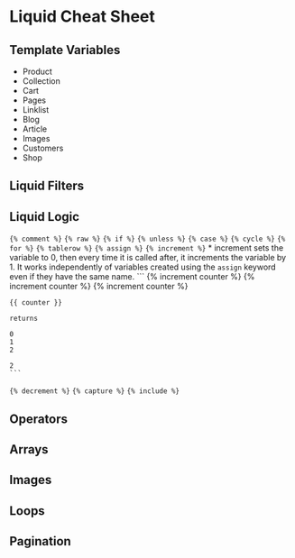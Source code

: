 # Liquid Cheat Sheet

## Template Variables

+ Product
+ Collection
+ Cart
+ Pages
+ Linklist
+ Blog
+ Article
+ Images
+ Customers
+ Shop

## Liquid Filters

## Liquid Logic

```{% comment %}```
```{% raw %}```
```{% if %}```
```{% unless %}```
```{% case %}```
```{% cycle %}```
```{% for %}```
```{% tablerow %}```
```{% assign %}```
```{% increment %}```
	* increment sets the variable to 0, then every time it is called after, it increments the variable by 1.  It works independently of variables created using the ```assign``` keyword even if they have the same name.
	```
	{% increment counter %}
	{% increment counter %}
	{% increment counter %}

	{{ counter }}

	returns 

	0
	1
	2
	
	2
	```
```{% decrement %}```
```{% capture %}```
```{% include %}```


## Operators

## Arrays

## Images

## Loops

## Pagination